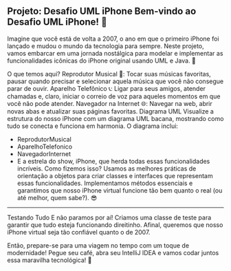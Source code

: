 Projeto: Desafio UML iPhone
Bem-vindo ao Desafio UML iPhone! 🎉
---

Imagine que você está de volta a 2007, o ano em que o primeiro iPhone foi lançado e mudou o mundo da tecnologia para sempre. Neste projeto, vamos embarcar em uma jornada nostálgica para modelar e implementar as funcionalidades icônicas do iPhone original usando UML e Java. 📱

O que temos aqui?
Reprodutor Musical 🎵: Tocar suas músicas favoritas, pausar quando precisar e selecionar aquela música que você não consegue parar de ouvir.
Aparelho Telefônico 📞: Ligar para seus amigos, atender chamadas e, claro, iniciar o correio de voz para aqueles momentos em que você não pode atender.
Navegador na Internet 🌐: Navegar na web, abrir novas abas e atualizar suas páginas favoritas.
Diagrama UML
Visualize a estrutura do nosso iPhone com um diagrama UML bacana, mostrando como tudo se conecta e funciona em harmonia. O diagrama inclui:

- ReprodutorMusical
- AparelhoTelefonico
- NavegadorInternet
- E a estrela do show, iPhone, que herda todas essas funcionalidades incríveis.
Como fizemos isso?
Usamos as melhores práticas de orientação a objetos para criar classes e interfaces que representam essas funcionalidades. Implementamos métodos essenciais e garantimos que nosso iPhone virtual funcione tão bem quanto o real (ou até melhor, quem sabe?). 😎
---

Testando Tudo
E não paramos por aí! Criamos uma classe de teste para garantir que tudo esteja funcionando direitinho. Afinal, queremos que nosso iPhone virtual seja tão confiável quanto o de 2007.

Então, prepare-se para uma viagem no tempo com um toque de modernidade! Pegue seu café, abra seu IntelliJ IDEA e vamos codar juntos essa maravilha tecnológica! 🚀

